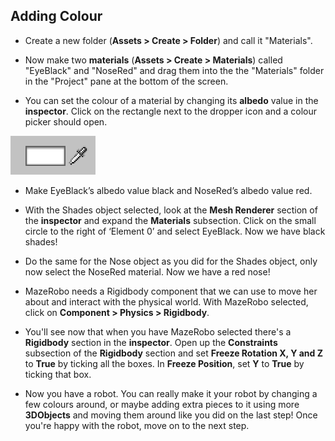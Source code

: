 ## Adding Colour

+ Create a new folder (**Assets > Create > Folder**) and call it "Materials".

+ Now make two **materials** (**Assets > Create > Materials**) called "EyeBlack" and "NoseRed" and drag them into the the "Materials" folder in the "Project" pane at the bottom of the screen.

+ You can set the colour of a material by changing its **albedo** value in the **inspector**. Click on the rectangle next to the dropper icon and a colour picker should open.

![](images/colour_picker.png)

+ Make EyeBlack’s albedo value black and NoseRed’s albedo value red.

+ With the Shades object selected, look at the **Mesh Renderer** section of the **inspector** and expand the **Materials** subsection. Click on the small circle to the right of ‘Element 0’ and select EyeBlack. Now we have black shades!

+ Do the same for the Nose object as you did for the Shades object, only now select the NoseRed material. Now we have a red nose!

+ MazeRobo needs a Rigidbody component that we can use to move her about and interact with the physical world. With MazeRobo selected, click on **Component > Physics > Rigidbody**. 

+ You'll see now that when you have MazeRobo selected there's a **Rigidbody** section in the **inspector**. Open up the **Constraints** subsection of the **Rigidbody** section and set **Freeze Rotation X, Y and Z** to **True** by ticking all the boxes. In **Freeze Position**, set **Y** to **True** by ticking that box.

+ Now you have a robot. You can really make it your robot by changing a few colours around, or maybe adding extra pieces to it using more **3DObjects** and moving them around like you did on the last step! Once you're happy with the robot, move on to the next step.
